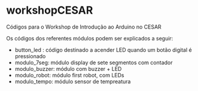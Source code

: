 # workshopCESAR
Códigos para o Workshop de Introdução ao Arduino no CESAR

Os códigos dos referentes módulos podem ser explicados a seguir:

- button_led : código destinado a acender LED quando um botão digital é pressionado
- modulo_7seg: módulo display de sete segmentos com contador
- modulo_buzzer: módulo com buzzer + LED
- modulo_robot: módulo first robot, com LEDs
- modulo_tempo: módulo sensor de tempreatura

 
